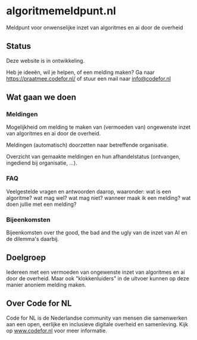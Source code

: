 # algoritmemeldpunt.nl

Meldpunt voor onwenselijke inzet van algoritmes en ai door de overheid

## Status

Deze website is in ontwikkeling.

Heb je ideeën, wil je helpen, of een melding maken? Ga naar https://praatmee.codefor.nl/ of stuur een mail naar info@codefor.nl

## Wat gaan we doen

### Meldingen

Mogelijkheid om melding te maken van (vermoeden van) ongewenste inzet van algoritmes en ai door de overheid.

Meldingen (automatisch) doorzetten naar betreffende organisatie.

Overzicht van gemaakte meldingen en hun afhandelstatus (ontvangen, ingediend bij organisatie, ...).

### FAQ

Veelgestelde vragen en antwoorden daarop, waaronder: wat is een algoritme? wat mag wel? wat mag niet? wanneer maak ik een melding? wat doen jullie met een melding?

### Bijeenkomsten

Bijeenkomsten over the good, the bad and the ugly van de inzet van AI en de dilemma's daarbij.

## Doelgroep

Iedereen met een vermoeden van ongewenste inzet van algoritmes en ai door de overheid. Maar ook "klokkenluiders" in de uitvoer kunnen op deze manier anoniem melding maken.

## Over Code for NL

Code for NL is de Nederlandse community van mensen die samenwerken aan een open, eerlijke en inclusieve digitale overheid en samenleving. Kijk op www.codefor.nl voor meer informatie.
